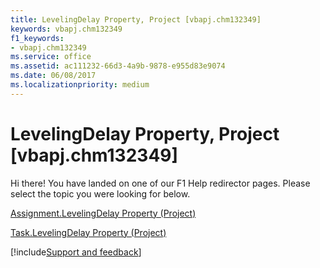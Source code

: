 ```yaml
---
title: LevelingDelay Property, Project [vbapj.chm132349]
keywords: vbapj.chm132349
f1_keywords:
- vbapj.chm132349
ms.service: office
ms.assetid: ac111232-66d3-4a9b-9878-e955d83e9074
ms.date: 06/08/2017
ms.localizationpriority: medium
---
```



# LevelingDelay Property, Project [vbapj.chm132349]

Hi there! You have landed on one of our F1 Help redirector pages. Please select the topic you were looking for below.

[Assignment.LevelingDelay Property (Project)](https://msdn.microsoft.com/library/b01087ec-9440-9288-3afe-6c0ed87e4a50%28Office.15%29.aspx)

[Task.LevelingDelay Property (Project)](https://msdn.microsoft.com/library/1fef1717-3a6d-b1c4-9350-c66db095539b%28Office.15%29.aspx)

[!include[Support and feedback](~/includes/feedback-boilerplate.md)]